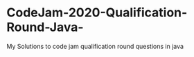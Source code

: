 # CodeJam-2020-Qualification-Round-Java-
My Solutions to code jam qualification round questions in java
